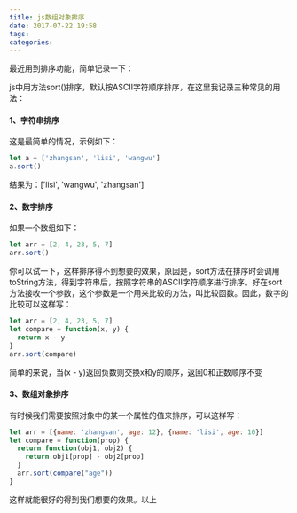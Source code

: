 ```yaml
---
title: js数组对象排序
date: 2017-07-22 19:58
tags:
categories: 
---
```


最近用到排序功能，简单记录一下：

js中用方法sort()排序，默认按ASCII字符顺序排序，在这里我记录三种常见的用法：

#### 1、字符串排序
这是最简单的情况，示例如下：
```javascript
let a = ['zhangsan', 'lisi', 'wangwu']
a.sort()
```
结果为：['lisi', 'wangwu', 'zhangsan']

#### 2、数字排序

如果一个数组如下：
```javascript
let arr = [2, 4, 23, 5, 7]
arr.sort()
```
你可以试一下，这样排序得不到想要的效果，原因是，sort方法在排序时会调用toString方法，得到字符串后，按照字符串的ASCII字符顺序进行排序。好在sort方法接收一个参数，这个参数是一个用来比较的方法，叫比较函数。因此，数字的比较可以这样写：
```javascript
let arr = [2, 4, 23, 5, 7]
let compare = function(x, y) {
  return x - y
}
arr.sort(compare)
```
简单的来说，当(x - y)返回负数则交换x和y的顺序，返回0和正数顺序不变

#### 3、数组对象排序
有时候我们需要按照对象中的某一个属性的值来排序，可以这样写：
```javascript
let arr = [{name: 'zhangsan', age: 12}, {name: 'lisi', age: 10}]
let compare = function(prop) {
  return function(obj1, obj2) {
    return obj1[prop] - obj2[prop]
  }
  arr.sort(compare("age"))
}
```
这样就能很好的得到我们想要的效果。以上
